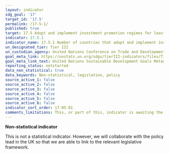 ```yaml
---
layout: indicator
sdg_goal: '17'
target_id: '17.5'
permalink: /17-5-1/
published: true
target: 17.5 Adopt and implement investment promotion regimes for least developed countries
indicator: 17.5.1
indicator_name: 17.5.1 Number of countries that adopt and implement investment promotion regimes for least developed countries
un_designated_tier: Tier III
un_custodian_agency: United Nations Conference on Trade and Development (UNCTAD)
goal_meta_link: https://unstats.un.org/sdgs/tierIII-indicators/files/Tier3-17-05-01.pdf
goal_meta_link_text: United Nations Sustainable Development Goals Metadata (PDF 4.0 MB)
reporting_status: notstarted
data_non_statistical: true
data_keywords: Non-statistical, legislation, policy
source_active_1: false
source_active_2: false
source_active_3: false
source_active_4: false
source_active_5: false
source_active_6: false
indicator_sort_order: 17-05-01
comments_limitations: This, or part of this, indicator is awaiting the development of internationally established methodology and standards (classified by the UN as tier 3). Data follows the UN specification for this indicator. 
---
```

**Non-statistical indicator**               

This is not a statistical indicator. However, we will collaborate with the policy lead in the UK so that we are able to link to the relevant legislative framework.
<br><br>